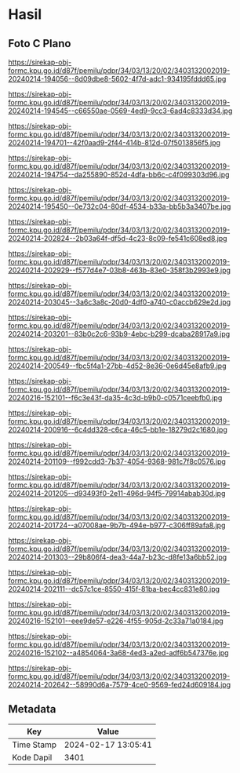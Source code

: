 # Hasil

## Foto C Plano

https://sirekap-obj-formc.kpu.go.id/d87f/pemilu/pdpr/34/03/13/20/02/3403132002019-20240214-194056--8d09dbe8-5602-4f7d-adc1-934195fddd65.jpg

https://sirekap-obj-formc.kpu.go.id/d87f/pemilu/pdpr/34/03/13/20/02/3403132002019-20240214-194545--c66550ae-0569-4ed9-9cc3-6ad4c8333d34.jpg

https://sirekap-obj-formc.kpu.go.id/d87f/pemilu/pdpr/34/03/13/20/02/3403132002019-20240214-194701--42f0aad9-2f44-414b-812d-07f5013856f5.jpg

https://sirekap-obj-formc.kpu.go.id/d87f/pemilu/pdpr/34/03/13/20/02/3403132002019-20240214-194754--da255890-852d-4dfa-bb6c-c4f099303d96.jpg

https://sirekap-obj-formc.kpu.go.id/d87f/pemilu/pdpr/34/03/13/20/02/3403132002019-20240214-195450--0e732c04-80df-4534-b33a-bb5b3a3407be.jpg

https://sirekap-obj-formc.kpu.go.id/d87f/pemilu/pdpr/34/03/13/20/02/3403132002019-20240214-202824--2b03a64f-df5d-4c23-8c09-fe541c608ed8.jpg

https://sirekap-obj-formc.kpu.go.id/d87f/pemilu/pdpr/34/03/13/20/02/3403132002019-20240214-202929--f577d4e7-03b8-463b-83e0-358f3b2993e9.jpg

https://sirekap-obj-formc.kpu.go.id/d87f/pemilu/pdpr/34/03/13/20/02/3403132002019-20240214-203045--3a6c3a8c-20d0-4df0-a740-c0accb629e2d.jpg

https://sirekap-obj-formc.kpu.go.id/d87f/pemilu/pdpr/34/03/13/20/02/3403132002019-20240214-203201--83b0c2c6-93b9-4ebc-b299-dcaba28917a9.jpg

https://sirekap-obj-formc.kpu.go.id/d87f/pemilu/pdpr/34/03/13/20/02/3403132002019-20240214-200549--fbc5f4a1-27bb-4d52-8e36-0e6d45e8afb9.jpg

https://sirekap-obj-formc.kpu.go.id/d87f/pemilu/pdpr/34/03/13/20/02/3403132002019-20240216-152101--f6c3e43f-da35-4c3d-b9b0-c0571ceebfb0.jpg

https://sirekap-obj-formc.kpu.go.id/d87f/pemilu/pdpr/34/03/13/20/02/3403132002019-20240214-200916--6c4dd328-c6ca-46c5-bb1e-18279d2c1680.jpg

https://sirekap-obj-formc.kpu.go.id/d87f/pemilu/pdpr/34/03/13/20/02/3403132002019-20240214-201109--f992cdd3-7b37-4054-9368-981c7f8c0576.jpg

https://sirekap-obj-formc.kpu.go.id/d87f/pemilu/pdpr/34/03/13/20/02/3403132002019-20240214-201205--d93493f0-2e11-496d-94f5-79914abab30d.jpg

https://sirekap-obj-formc.kpu.go.id/d87f/pemilu/pdpr/34/03/13/20/02/3403132002019-20240214-201724--a07008ae-9b7b-494e-b977-c306ff89afa8.jpg

https://sirekap-obj-formc.kpu.go.id/d87f/pemilu/pdpr/34/03/13/20/02/3403132002019-20240214-201303--29b806f4-dea3-44a7-b23c-d8fe13a6bb52.jpg

https://sirekap-obj-formc.kpu.go.id/d87f/pemilu/pdpr/34/03/13/20/02/3403132002019-20240214-202111--dc57c1ce-8550-415f-81ba-bec4cc831e80.jpg

https://sirekap-obj-formc.kpu.go.id/d87f/pemilu/pdpr/34/03/13/20/02/3403132002019-20240216-152101--eee9de57-e226-4f55-905d-2c33a71a0184.jpg

https://sirekap-obj-formc.kpu.go.id/d87f/pemilu/pdpr/34/03/13/20/02/3403132002019-20240216-152102--a4854064-3a68-4ed3-a2ed-adf6b547376e.jpg

https://sirekap-obj-formc.kpu.go.id/d87f/pemilu/pdpr/34/03/13/20/02/3403132002019-20240214-202642--58990d6a-7579-4ce0-9569-fed24d609184.jpg


## Metadata

| Key        | Value               |
| ---------- | ------------------- |
| Time Stamp | 2024-02-17 13:05:41 |
| Kode Dapil | 3401                |



